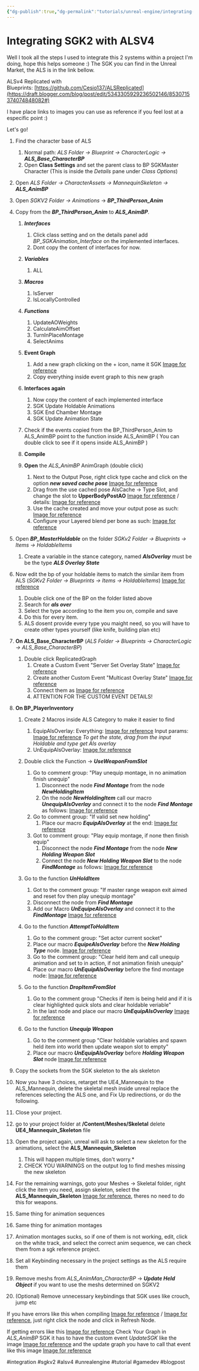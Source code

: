 ```yaml
---
{"dg-publish":true,"dg-permalink":"tutorials/unreal-engine/integrating-sgkv2-with-alsv4","permalink":"/tutorials/unreal-engine/integrating-sgkv2-with-alsv4/","dgHomeLink":true,"dgPassFrontmatter":false}
---
```


# Integrating SGK2 with ALSV4
Well I took all the steps I used to integrate this 2 systems within a project I'm doing, hope this helps someone :) The SGK you can find in the Unreal Market, the ALS is in the link bellow.

ALSv4 Replicated with Blueprints: [https://github.com/Cesio137/ALSReplicated](https://draft.blogger.com/blog/post/edit/5343305929236502146/8530715374074848082#)

I have place links to images you can use as reference if you feel lost at a especific point :)

Let's go!

1. Find the character base of ALS
	1. Normal path: *ALS Folder -> Blueprint -> CharacterLogic -> **ALS_Base_CharacterBP***
	2. Open **Class Settings** and set the parent class to BP SGKMaster Character (This is inside the *Details* pane under *Class Options*)

2. Open *ALS Folder -> CharacterAssets -> MannequinSkeleton -> **ALS_AnimBP***

3. Open *SGKV2 Folder -> Animations* -> ***BP_ThirdPerson_Anim***

4. Copy from the ***BP_ThirdPerson_Anim*** to ***ALS_AnimBP***.
	1. ***Interfaces***
		1. Click class setting and on the details panel add *BP_SGKAnimation_Interface* on the implemented interfaces.
		2. Dont copy the content of interfaces for now.

	2. ***Variables***
		1. ALL
		
	3. ***Macros***
		1. IsServer
		2. IsLocallyControlled
	
	4. ***Functions***
		1. UpdateAOWeights
		2. CalculateAimOffset
		3. TurnInPlaceMontage
		4. SelectAnims

	5. **Event Graph**
		1.  Add a new graph clicking on the + icon, name it SGK [Image for reference](https://i.imgur.com/YVWmzep.png)
		2.  Copy everything inside event graph to this new graph
	
	6. **Interfaces again**
		1. Now copy the content of each implemented interface
		2. SGK Update Holdable Animations
		3. SGK End Chamber Montage
		4. SGK Update Animation State

	7. Check if the events copied from the BP_ThirdPerson_Anim to ALS_AnimBP point to the function inside ALS_AnimBP ( You can double click to see if it opens inside ALS_AnimBP )

	8. **Compile**

	9. **Open** the *ALS_AnimBP* AnimGraph (double click)
		1. Next to the Output Pose, right click type cache and click on the option ***new saved cache pose*** [Image for reference](https://i.imgur.com/iIq0kjg.png)
		2. Drag from the use cached pose AlsCache -> Type Slot, and change the slot to **UpperBodyPostAO** [Image for reference](https://i.imgur.com/qMAh5co.png) / details: [Image for reference](https://i.imgur.com/j9C8gZp.png)
		3. Use the cache created and move your output pose as such: [Image for reference](https://i.imgur.com/UDuOxa1.png)
		4. Configure your Layered blend per bone as such: [Image for reference](https://i.imgur.com/6Ul7ThM.png)

6. Open ***BP_MasterHoldable*** on the folder *SGKv2 Folder -> Blueprints -> Items -> HoldableItems* 
	1. Create a variable in the stance category, named ***AlsOverlay*** must be be the type ***ALS Overlay State***

7. Now edit the bp of your holdable items to match the similar item from ALS (*SGKv2 Folder -> Blueprints -> Items -> HoldableItems*) [Image for reference](https://i.imgur.com/hiSQwj0.png)
	1. Double click one of the BP on the folder listed above
	2. Search for ***als over***
	3. Select the type according to the item you on, compile and save
	4. Do this for every item.
	5. ALS dosent provide every type you maight need, so you will have to create other types yourself (like knife, building plan etc)


8. **On ALS_Base_CharacterBP** (*ALS Folder -> Blueprints -> CharacterLogic -> ALS_Base_CharacterBP*)
	1. Double click ReplicatedGraph
		1. Create a Custom Event "Server Set Overlay State" [Image for reference](https://i.imgur.com/OPfpZiw.png)
		2. Create another Custom Event "Multicast Overlay State" [Image for reference](https://i.imgur.com/Sx4Eprb.png)
		3. Connect them as [Image for reference](https://i.imgur.com/ZIg2FaA.png)
		4. ATTENTION FOR THE CUSTOM EVENT DETAILS!

9. **On BP_PlayerInventory**
	1. Create 2 Macros inside ALS Category to make it easier to find
		1. EquipAlsOverlay: 
		   Everything: [Image for reference](https://i.imgur.com/Ja29cpH.png)
		   Input params: [Image for reference](https://i.imgur.com/HJ7lj4W.png)
		   *To get the state, drag from the input Holdable and type get Als overlay*
		2. UnEquipAlsOverlay: [Image for reference](https://i.imgur.com/VnrlaaI.png)
			
	2. Double click the Function -> ***UseWeaponFromSlot***
		1. Go to comment group: "Play unequip montage, in no animation finish unequip"
			1. Disconnect the node ***Find Montage*** from the node ***NewHoldingItem***
			2. On the node ***NewHoldingItem*** call our macro ***UnequipAlsOverlay*** and connect it to the node ***Find Montage*** as follows: [Image for reference](https://i.imgur.com/tI2N6dv.png)
		2. Go to comment group: "If valid set new holding" 
			1. Place our macro ***EquipAlsOverlay*** at the end: [Image for reference](https://i.imgur.com/zEML7GF.png)
		3. Got to comment group: "Play equip montage, if none then finish equip"
			1. Disconnect the node ***Find Montage*** from the node ***New Holding Weapon Slot***
			2. Connect the node ***New Holding Weapon Slot***  to the node ***FindMontage*** as follows: [Image for reference](https://i.imgur.com/Xd5lh2F.png)
	
	3. Go to the function ***UnHoldItem***
		1. Got to the comment group: "If master range weapon exit aimed and reset fov then play unequip montage"
		2.  Disconnect the node from ***Find Montage***
		3. Add our Macro ***UnEquipeAlsOverlay*** and connect it to the ***FindMontage*** [Image for reference](https://i.imgur.com/KvxMB5D.png)
	
	4. Go  to the function ***AttemptToHoldItem***
		1. Go to the comment group: "Set actor current socket"
		2. Place our macro ***EquipeAlsOverlay*** before the ***New Holding Type*** node. [Image for reference](https://i.imgur.com/VWUiTzz.png)
		3. Go to the comment group: "Clear held item and call unequip animation and set to in action, if not animation finish unequip"
		4. Place our macro ***UnEquipAlsOverlay*** before the find montage node: [Image for reference](https://i.imgur.com/zjEkkyh.png)
	
	5. Go to the function ***DropItemFromSlot***
		1. Go to the comment group "Checks if item is being held and if it is clear highlighted quick slots and clear holdable veriable"
		2. In the last node and place our macro ***UnEquipAlsOverlay*** [Image for reference](https://i.imgur.com/5fgXH5V.png)
	6. Go to the function ***Unequip Weapon***
		1. Go to the comment group "Clear holdable variables and spawn held item into world then update weapon slot to empty"
		2. Place our macro ***UnEquipAlsOverlay*** before ***Holding Weapon Slot*** node [Image for reference](https://i.imgur.com/rbp5plF.png)
10. Copy the sockets from the SGK skeleton to the als skeleton
11. Now you have 3 choices, retarget the UE4_Mannequin to the ALS_Mannequin, delete the skeletal mesh inside unreal replace the references selecting the ALS one, and Fix Up redirections, or do the following.
12. Close your project.
13. go to your project folder at **/Content/Meshes/Skeletal** delete **UE4_Mannequin_Skeleton** file
14. Open the project again, unreal will ask to select a new skeleton for the animations, select the **ALS_Mannequin_Skeleton**
	1. This will happen multiple times, don't worry.*
	2. CHECK YOU WARNINGS on the output log to find meshes missing the new skeleton
15. For the remaining warnings, goto your Meshes -> Skeletal folder, right click the item you need, assign skeleton, select the **ALS_Mannequin_Skeleton** [Image for reference](https://i.imgur.com/V3NfYPj.png), theres no need to do this for  weapons.
16. Same thing for animation sequences
17. Same thing for animation montages
18. Animation montages sucks, so if one of them is not working, edit, click on the white track, and select the correct anim sequence, we can check them from a sgk reference project.
19. Set all Keybinding necessary in the project settings as the ALS require them
20. Remove meshs from *ALS_AnimMan_CharacterBP* -> ***Update Held Object*** if you want to use the meshs determined on SGKV2
21. (Optional) Remove unnecessary keybindings that SGK uses like crouch, jump etc
	


If you have errors like this when compiling [Image for reference](https://i.imgur.com/ndZR9R1.png) / [Image for reference](https://i.imgur.com/yTFBLQg.png), just right click the node and click in Refresh Node.

If getting errors like this [Image for reference](https://i.imgur.com/blWWd4p.png)
Check Your Graph in *ALS_AnimBP* SGK it has to have the custom event *UpdateSGK* like the image [Image for reference](https://i.imgur.com/VbmGbOL.png) and the update graph you have to call that event like this image [Image for reference](https://i.imgur.com/WaE6fiK.png)





#integration #sgkv2 #alsv4 #unrealengine #tutorial #gamedev #blogpost
